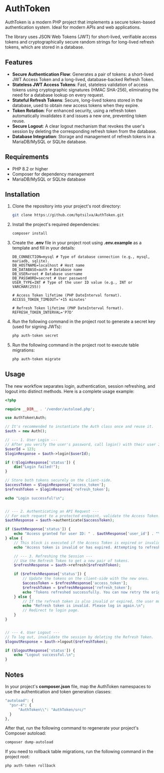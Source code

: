 # AuthToken

AuthToken is a modern PHP project that implements a secure token-based authentication system. Ideal for modern APIs and web applications.

The library uses JSON Web Tokens (JWT) for short-lived, verifiable access tokens and cryptographically secure random strings for long-lived refresh tokens, which are stored in a database.

## Features

- **Secure Authentication Flow**: Generates a pair of tokens: a short-lived JWT Access Token and a long-lived, database-backed Refresh Token.
- **Stateless JWT Access Tokens**: Fast, stateless validation of access tokens using cryptographic signatures (HMAC SHA-256), eliminating the need for a database lookup on every request.
- **Stateful Refresh Tokens**: Secure, long-lived tokens stored in the database, used to obtain new access tokens when they expire.
- **Token Rotation**: For enhanced security, using a refresh token automatically invalidates it and issues a new one, preventing token reuse.
- **Secure Logout**: A clear logout mechanism that revokes the user's session by deleting the corresponding refresh token from the database.
- **Database Integration**: Storage and management of refresh tokens in a MariaDB/MySQL or SQLite database.

## Requirements

- PHP 8.2 or higher
- Composer for dependency management
- MariaDB/MySQL or SQLite database

## Installation

1.  Clone the repository into your project's root directory:
    ```bash
    git clone https://github.com/hptsilva/AuthToken.git
    ```
2.  Install the project's required dependencies:
    ```bash
    composer install
    ```
3.  Create the **.env** file in your project root using **.env.example** as a template and fill in your details:
    ```.env
    DB_CONNECTION=mysql # Type of database connection (e.g., mysql, mariadb, sqlite).
    DB_HOSTNAME=localhost # Host name
    DB_DATABASE=auth # Database name
    DB_USER=root # Database username
    DB_PASSWORD=secret # User password
    USER_TYPE=INT # Type of the user ID value (e.g., INT or VARCHAR(255))
    
    # Access Token lifetime (PHP DateInterval format).
    ACCESS_TOKEN_TIMEOUT='+15 minutes'
    
    # Refresh Token lifetime (PHP DateInterval format).
    REFRESH_TOKEN_INTERVAL='P7D'
    ```
4.  Run the following command in the project root to generate a secret key (used for signing JWTs):
    ```bash
    php auth-token secret
    ```
5.  Run the following command in the project root to execute table migrations:
    ```bash
    php auth-token migrate
    ```

## Usage

The new workflow separates login, authentication, session refreshing, and logout into distinct methods. Here is a complete usage example:

```php
<?php

require __DIR__ . '/vendor/autoload.php';

use AuthToken\Auth;

// It's recommended to instantiate the Auth class once and reuse it.
$auth = new Auth();

// --- 1. User Login ---
// After you verify the user's password, call login() with their user ID.
$userId = 123;
$loginResponse = $auth->login($userId);

if (!$loginResponse['status']) {
    die("Login failed!");
}

// Store both tokens securely on the client-side.
$accessToken = $loginResponse['access_token'];
$refreshToken = $loginResponse['refresh_token'];

echo "Login successful!\n";


// --- 2. Authenticating an API Request ---
// For each request to a protected endpoint, validate the Access Token.
$authResponse = $auth->authenticate($accessToken);

if ($authResponse['status']) {
    echo "Access granted for user ID: " . $authResponse['user_id'] . "\n";
} else {
    // This block is executed if the Access Token is expired or invalid.
    echo "Access token is invalid or has expired. Attempting to refresh...\n";

    // --- 3. Refreshing the Session ---
    // Use the Refresh Token to get a new pair of tokens.
    $refreshResponse = $auth->refresh($refreshToken);

    if ($refreshResponse['status']) {
        // Update the tokens on the client-side with the new ones.
        $accessToken = $refreshResponse['access_token'];
        $refreshToken = $refreshResponse['refresh_token'];
        echo "Tokens refreshed successfully. You can now retry the original request.\n";
    } else {
        // If the refresh token is also invalid or expired, the user must log in again.
        echo "Refresh token is invalid. Please log in again.\n";
        // Redirect to login page.
    }
}


// --- 4. User Logout ---
// To log out, invalidate the session by deleting the Refresh Token.
$logoutResponse = $auth->logout($refreshToken);

if ($logoutResponse['status']) {
    echo "Logout successful.\n";
}

```

## Notes
In your project's **composer.json** file, map the AuthToken namespaces to use the authentication and token generation classes:
```php
"autoload": {
  "psr-4": {
      "AuthToken\\": "AuthToken/src/"
  }
},
```
After that, run the following command to regenerate your project's Composer autoload:
```php
composer dump-autoload
```
If you need to rollback table migrations, run the following command in the project root:
```php
php auth-token rollback
```
